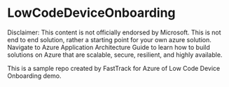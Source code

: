 # LowCodeDeviceOnboarding

Disclaimer: This content is not officially endorsed by Microsoft. This is not end to end solution, rather a starting point for your own azure solution. Navigate to Azure Application Architecture Guide to learn how to build solutions on Azure that are scalable, secure, resilient, and highly available.

This is a sample repo created by FastTrack for Azure of Low Code Device Onboarding demo.
